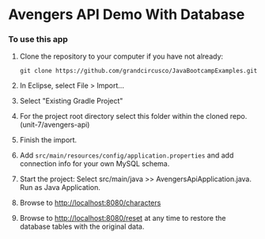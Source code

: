 # Avengers API Demo With Database

### To use this app
1. Clone the repository to your computer if you have not already:
   
   `git clone https://github.com/grandcircusco/JavaBootcampExamples.git`
   
2. In Eclipse, select File > Import...
3. Select "Existing Gradle Project"
4. For the project root directory select this folder within the cloned repo. (unit-7/avengers-api)
5. Finish the import.
6. Add `src/main/resources/config/application.properties` and add connection info for your own MySQL schema.
7. Start the project: Select src/main/java >> AvengersApiApplication.java. Run as Java Application.
8. Browse to [http://localhost:8080/characters](http://localhost:8080/characters)
9. Browse to [http://localhost:8080/reset](http://localhost:8080/reset) at any time to restore the database tables with the original data.